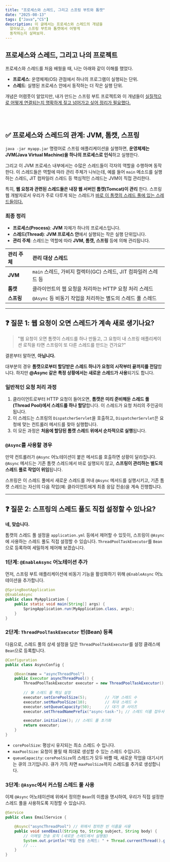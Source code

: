 ```yaml
---
title: "프로세스와 스레드, 그리고 스프링 부트와 톰캣"
date: "2025-08-13"
tags: ["Java","CS"]
description: 이 글에서는 프로세스와 스레드의 개념을
  알아보고, 스프링 부트와 톰캣에서 어떻게
  동작하는지 살펴보자.
---
```


## 프로세스와 스레드, 그리고 나의 프로젝트

프로세스와 스레드를 처음 배웠을 때, 나는 아래와 같이 이해를 했었다.

- **프로세스**: 운영체제(OS) 관점에서 하나의 프로그램이 실행되는 단위.
- **스레드**: 실행된 프로세스 안에서 동작하는 더 작은 실행 단위.

개념은 어렴풋이 알았지만, 내가 만드는 스프링 부트 프로젝트와 이 개념들이 
<u>실질적으로 어떻게 연결되는지 명확하게 짚고 넘어가고 싶어 정리가 필요했다.</u>



<br>
<br>

## ✅ 프로세스와 스레드의 관계: JVM, 톰캣, 스프링

`java -jar myapp.jar` 명령어로 스프링 애플리케이션을 실행하면, **운영체제는 JVM(Java Virtual Machine)을 하나의 프로세스로 인식**하고 실행한다.

그리고 이 JVM 프로세스 내부에서는 수많은 스레드들이 각자의 역할을 수행하며 동작한다. 이 스레드들은 역할에 따라 관리 주체가 나뉘는데, 예를 들어 `main` 메소드를 실행하는 스레드, JIT 컴파일러 스레드 등 핵심적인 스레드는 JVM이 직접 관리한다.

특히, **웹 요청과 관련된 스레드들은 내장 웹 서버인 톰캣(Tomcat)이 관리** 한다. 스프링 웹 개발자로서 우리가 주로 다루게 되는 스레드가 <u>바로 이 톰캣의 스레드 풀에 있는 스레드들이다.</u>

### 최종 정리

- **프로세스(Process)**: **JVM** 자체가 하나의 프로세스입니다.
- **스레드(Thread)**: **JVM 프로세스 안**에서 실행되는 작은 실행 단위입니다.
- **관리 주체**: 스레드는 역할에 따라 **JVM, 톰캣, 스프링** 등에 의해 관리됩니다.

| 관리 주체   | 관리 대상 스레드                                   |
|:--------|:--------------------------------------------|
| **JVM** | `main` 스레드, 가비지 컬렉터(GC) 스레드, JIT 컴파일러 스레드 등 |
| **톰캣**  | 클라이언트의 웹 요청을 처리하는 HTTP 요청 처리 스레드            |
| **스프링** | `@Async` 등 비동기 작업을 처리하는 별도의 스레드 풀 스레드       |

---

## ❓ 질문 1: 웹 요청이 오면 스레드가 계속 새로 생기나요?

> "웹 요청이 오면 톰캣이 스레드를 하나 만들고, 그 요청이 내 스프링 애플리케이션 로직을 타면 스프링이 또 다른 스레드를 만드는 건가요?"

결론부터 말하면, **아닙니다.**

대부분의 경우 **톰캣으로부터 할당받은 스레드 하나가 요청의 시작부터 끝까지를 전담**합니다. 하지만 **@Async 같은 특정 상황에서는 새로운 스레드가 사용**되기도 합니다.

### 일반적인 요청 처리 과정

1.  클라이언트로부터 HTTP 요청이 들어오면, **톰캣은 미리 준비해둔 스레드 풀(Thread Pool)에서 스레드를 하나 할당**합니다. 이 스레드가 요청 처리의 주인공이 됩니다.
2.  이 스레드는 스프링의 `DispatcherServlet`을 호출하고, `DispatcherServlet`은 요청에 맞는 컨트롤러 메서드를 찾아 실행합니다.
3.  이 모든 과정은 **처음에 할당된 톰캣 스레드 위에서 순차적으로 실행**됩니다.

### `@Async`를 사용할 경우

만약 컨트롤러가 `@Async` 어노테이션이 붙은 메서드를 호출하면 상황이 달라집니다.
`@Async` 메서드는 기존 톰캣 스레드에서 바로 실행되지 않고, **스프링이 관리하는 별도의 스레드 풀로 작업이 위임**됩니다.

스프링은 이 스레드 풀에서 새로운 스레드를 꺼내 `@Async` 메서드를 실행시키고, 기존 톰캣 스레드는 자신의 다음 작업(예: 클라이언트에게 최종 응답 전송)을 계속 진행합니다.

---

## ❓ 질문 2: 스프링의 스레드 풀도 직접 설정할 수 있나요?

**네, 맞습니다.**

톰캣의 스레드 풀 설정을 `application.yml` 등에서 제어할 수 있듯이, 스프링이 `@Async`에 사용하는 스레드 풀도 직접 설정할 수 있습니다. `ThreadPoolTaskExecutor`를 `Bean`으로 등록하여 세밀하게 제어해 보겠습니다.

### 1단계: `@EnableAsync` 어노테이션 추가

먼저, 스프링 부트 애플리케이션에 비동기 기능을 활성화하기 위해 `@EnableAsync` 어노테이션을 추가합니다.

```java
@SpringBootApplication
@EnableAsync
public class MyApplication {
    public static void main(String[] args) {
        SpringApplication.run(MyApplication.class, args);
    }
}
```

### 2단계: `ThreadPoolTaskExecutor` 빈(Bean) 등록

다음으로, 스레드 풀의 상세 설정을 담은 `ThreadPoolTaskExecutor`를 설정 클래스에 `Bean`으로 등록합니다.

```java
@Configuration
public class AsyncConfig {

    @Bean(name = "asyncThreadPool")
    public Executor asyncThreadPool() {
        ThreadPoolTaskExecutor executor = new ThreadPoolTaskExecutor();
        
        // 🛠️ 스레드 풀 핵심 설정
        executor.setCorePoolSize(5);        // 기본 스레드 수
        executor.setMaxPoolSize(10);        // 최대 스레드 수
        executor.setQueueCapacity(50);      // 대기 큐 사이즈
        executor.setThreadNamePrefix("async-task-"); // 스레드 이름 접두사

        executor.initialize(); // 스레드 풀 초기화
        return executor;
    }
}
```

-   `corePoolSize`: 평상시 유지되는 최소 스레드 수 입니다.
-   `maxPoolSize`: 요청이 몰릴 때 최대로 생성할 수 있는 스레드 수입니다.
-   `queueCapacity`: `corePoolSize`의 스레드가 모두 바쁠 때, 새로운 작업을 대기시키는 큐의 크기입니다. 큐가 가득 차면 `maxPoolSize`까지 스레드를 추가로 생성합니다.

### 3단계: `@Async`에서 커스텀 스레드 풀 사용

이제 `@Async` 어노테이션에 위에서 정의한 `Bean`의 이름을 명시하여, 우리가 직접 설정한 스레드 풀을 사용하도록 지정할 수 있습니다.

```java
@Service
public class EmailService {

    @Async("asyncThreadPool") // 위에서 정의한 빈 이름을 사용
    public void sendEmail(String to, String subject, String body) {
        // 이메일 전송 로직 (새로운 스레드에서 실행됨)
        System.out.println("메일 전송 스레드: " + Thread.currentThread().getName());
        // ...
    }
}
```